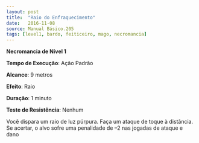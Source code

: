 ```yaml
---
layout: post
title:  "Raio do Enfraquecimento"
date:   2016-11-08
source: Manual Básico.205
tags: [level1, bardo, feiticeiro, mago, necromancia]
---
```


**Necromancia de Nível 1**

**Tempo de Execução**: Ação Padrão

**Alcance**: 9 metros

**Efeito**: Raio

**Duração**: 1 minuto

**Teste de Resistência**: Nenhum

Você dispara um raio de luz púrpura.
Faça um ataque de toque à distância. Se acertar, o alvo sofre uma penalidade de –2 nas jogadas de ataque e dano